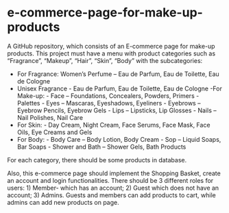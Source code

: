 # e-commerce-page-for-make-up-products
A GitHub repository, which consists of an E-commerce page for make-up products.
This project must have a menu with product categories such as “Fragrance”, “Makeup”, “Hair”, “Skin”, “Body” with the subcategories:
-	For Fragrance: Women’s Perfume – Eau de Parfum, Eau de Toilette, Eau de Cologne
-	Unisex Fragrance - Eau de Parfum, Eau de Toilette, Eau de Cologne
-For Make-up: - Face – Foundations, Concealers, Powders, Primers
                         - Palettes
                        - Eyes – Mascaras, Eyeshadows, Eyeliners
                        - Eyebrows – Eyebrow Pencils, Eyebrow Gels
                        - Lips – Lipsticks, Lip Glosses
                       - Nails – Nail Polishes, Nail Care
- For Skin: - Day Cream, Night Cream, Face Serums, Face Mask, Face Oils, Eye Creams and Gels
- For Body: - Body Care – Body Lotion, Body Cream
                     - Sop – Liquid Soaps, Bar Soaps
                     - Shower and Bath – Shower Gels, Bath Products
                     
For each category, there should be some products in database.

Also, this e-commerce page should implement the Shopping Basket, create an account and login functionalities. 
There should be 3 different roles for users: 1) Member- which has an account; 2) Guest which does not have an account; 3) Admins. Guests and members can add products to cart, while admins can add new products on page. 

